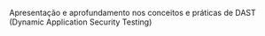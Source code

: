 Apresentação e aprofundamento nos conceitos e práticas de DAST (Dynamic Application Security Testing)
